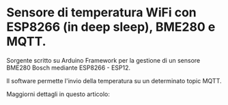 #  Sensore di temperatura WiFi con ESP8266 (in deep sleep), BME280 e MQTT.

Sorgente scritto su Arduino Framework per la gestione di un sensore BME280 Bosch mediante ESP8266 - ESP12.

Il software permette l'invio della temperatura su un determinato topic MQTT.

Maggiorni dettagli in questo articolo:


[link Articolo completo su vixr.it]: https://vixr.it/?p=497
